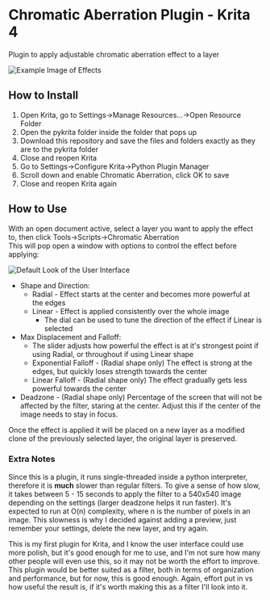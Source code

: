 # Chromatic Aberration Plugin - Krita 4

Plugin to apply adjustable chromatic aberration effect to a layer

![Example Image of Effects](https://i.imgur.com/AYb7ViR.png)

## How to Install

 1. Open Krita, go to Settings->Manage Resources...->Open Resource Folder
 2. Open the pykrita folder inside the folder that pops up
 3. Download this repository and save the files and folders exactly as they are to the pykrita folder
 4. Close and reopen Krita
 5. Go to Settings->Configure Krita->Python Plugin Manager
 6. Scroll down and enable Chromatic Aberration, click OK to save
 7. Close and reopen Krita again

## How to Use

With an open document active, select a layer you want to apply the effect to, then click Tools->Scripts->Chromatic Aberration  
This will pop open a window with options to control the effect before applying:

![Default Look of the User Interface](https://i.imgur.com/SH3f7my.png)

* Shape and Direction:
  * Radial - Effect starts at the center and becomes more powerful at the edges
  * Linear - Effect is applied consistently over the whole image
    * The dial can be used to tune the direction of the effect if Linear is selected
* Max Displacement and Falloff:
  * The slider adjusts how powerful the effect is at it's strongest point if using Radial, or throughout if using Linear shape
  * Exponential Falloff - (Radial shape only) The effect is strong at the edges, but quickly loses strength towards the center
  * Linear Falloff - (Radial shape only) The effect gradually gets less powerful towards the center
* Deadzone - (Radial shape only) Percentage of the screen that will not be affected by the filter, staring at the center. Adjust this if the center of the image needs to stay in focus.

Once the effect is applied it will be placed on a new layer as a modified clone of the previously selected layer, the original layer is preserved.

### Extra Notes

Since this is a plugin, it runs single-threaded inside a python interpreter, therefore it is **much** slower than regular filters. To give a sense of how slow, it takes between 5 - 15 seconds to apply the filter to a 540x540 image depending on the settings (larger deadzone helps it run faster). It's expected to run at O(n) complexity, where n is the number of pixels in an image. This slowness is why I decided against adding a preview, just remember your settings, delete the new layer, and try again.

This is my first plugin for Krita, and I know the user interface could use more polish, but it's good enough for me to use, and I'm not sure how many other people will even use this, so it may not be worth the effort to improve. This plugin would be better suited as a filter, both in terms of organization and performance, but for now, this is good enough. Again, effort put in vs how useful the result is, if it's worth making this as a filter I'll look into it.
